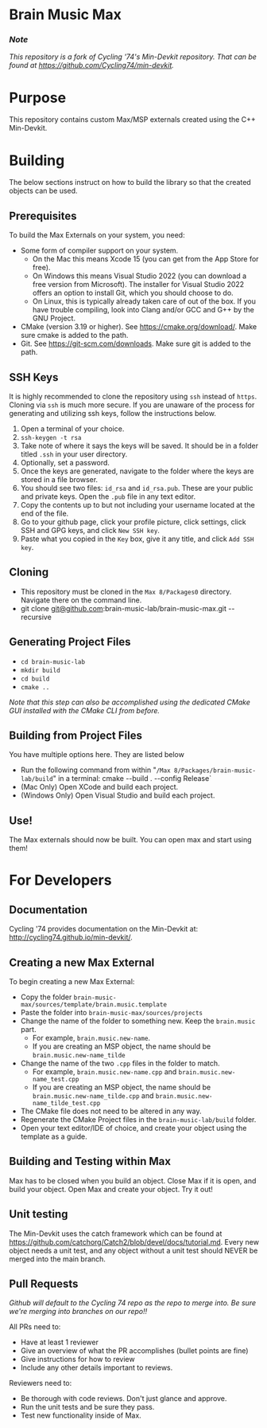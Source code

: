 # Brain Music Max

### *Note*
*This repository is a fork of Cycling '74's Min-Devkit repository. That can be found at https://github.com/Cycling74/min-devkit.*

# Purpose
This repository contains custom Max/MSP externals created using the C++ Min-Devkit. 

# Building
The below sections instruct on how to build the library so that the created objects can be used.

## Prerequisites
To build the Max Externals on your system, you need: 
* Some form of compiler support on your system.
    * On the Mac this means Xcode 15 (you can get from the App Store for free).
    * On Windows this means Visual Studio 2022 (you can download a free version from Microsoft). The installer for Visual Studio 2022 offers an option to install Git, which you should choose to do.
    * On Linux, this is typically already taken care of out of the box. If you have trouble compiling, look into Clang and/or GCC and G++ by the GNU Project.
* CMake (version 3.19 or higher). See https://cmake.org/download/. Make sure cmake is added to the path.
* Git. See https://git-scm.com/downloads. Make sure git is added to the path.

## SSH Keys
It is highly recommended to clone the repository using `ssh` instead of `https`. Cloning via `ssh` is much more secure. If you are unaware of the process for generating and utilizing ssh keys, follow the instructions below.
1. Open a terminal of your choice.
2. `ssh-keygen -t rsa`
3. Take note of where it says the keys will be saved. It should be in a folder titled `.ssh` in your user directory.
4. Optionally, set a password. 
5. Once the keys are generated, navigate to the folder where the keys are stored in a file browser.
6. You should see two files: `id_rsa` and `id_rsa.pub`. These are your public and private keys. Open the `.pub` file in any text editor.
7. Copy the contents up to but not including your username located at the end of the file.
8. Go to your github page, click your profile picture, click settings, click SSH and GPG keys, and click `New SSH key`.
9. Paste what you copied in the `Key` box, give it any title, and click `Add SSH key`.

## Cloning
* This repository must be cloned in the `Max 8/Packages0` directory. Navigate there on the command line.
* git clone git@github.com:brain-music-lab/brain-music-max.git --recursive

## Generating Project Files
* `cd brain-music-lab`
* `mkdir build`
* `cd build`
* `cmake ..`

*Note that this step can also be accomplished using the dedicated CMake GUI installed with the CMake CLI from before.*

## Building from Project Files
You have multiple options here. They are listed below
* Run the following command from within "`/Max 8/Packages/brain-music-lab/build`" in a terminal: cmake --build . --config Release`
* (Mac Only) Open XCode and build each project.
* (Windows Only) Open Visual Studio and build each project.

## Use!
The Max externals should now be built. You can open max and start using them!

# For Developers
## Documentation
Cycling '74 provides documentation on the Min-Devkit at: http://cycling74.github.io/min-devkit/.

## Creating a new Max External
To begin creating a new Max External:
* Copy the folder `brain-music-max/sources/template/brain.music.template`
* Paste the folder into `brain-music-max/sources/projects`
* Change the name of the folder to something new. Keep the `brain.music` part. 
    * For example, `brain.music.new-name`.
    * If you are creating an MSP object, the name should be `brain.music.new-name_tilde`
* Change the name of the two `.cpp` files in the folder to match. 
    * For example, `brain.music.new-name.cpp` and `brain.music.new-name_test.cpp`
    * If you are creating an MSP object, the name should be `brain.music.new-name_tilde.cpp` and `brain.music.new-name_tilde_test.cpp`
* The CMake file does not need to be altered in any way.
* Regenerate the CMake Project files in the `brain-music-lab/build` folder.
* Open your text editor/IDE of choice, and create your object using the template as a guide.

## Building and Testing within Max
Max has to be closed when you build an object. Close Max if it is open, and build your object. Open Max and create your object. Try it out!

## Unit testing
The Min-Devkit uses the catch framework which can be found at https://github.com/catchorg/Catch2/blob/devel/docs/tutorial.md. 
Every new object needs a unit test, and any object without a unit test should NEVER be merged into the main branch. 

## Pull Requests
*Github will default to the Cycling 74 repo as the repo to merge into. Be sure we're merging into branches on our repo!!*

All PRs need to:
* Have at least 1 reviewer
* Give an overview of what the PR accomplishes (bullet points are fine)
* Give instructions for how to review
* Include any other details important to reviews.

Reviewers need to:
* Be thorough with code reviews. Don't just glance and approve.
* Run the unit tests and be sure they pass.
* Test new functionality inside of Max.


